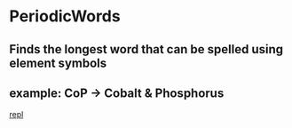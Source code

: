 # PeriodicWords
Finds the longest word that can be spelled using element symbols
---
example: CoP -> Cobalt & Phosphorus
---
[repl](https://replit.com/@GeorgeLebor/periodicWords#main.cpp)
